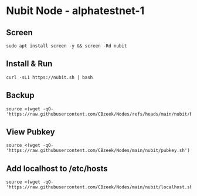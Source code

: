 #  Nubit Node - alphatestnet-1

## Screen
```
sudo apt install screen -y && screen -Rd nubit
```

## Install & Run
```
curl -sL1 https://nubit.sh | bash
```

## Backup
```
source <(wget -qO- 'https://raw.githubusercontent.com/CBzeek/Nodes/refs/heads/main/nubit/backup.sh')
```

## View Pubkey
```
source <(wget -qO- 'https://raw.githubusercontent.com/CBzeek/Nodes/main/nubit/pubkey.sh')
```


## Add localhost to /etc/hosts
```
source <(wget -qO- 'https://raw.githubusercontent.com/CBzeek/Nodes/main/nubit/localhost.sh')
```
